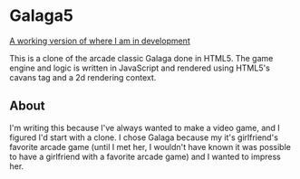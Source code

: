 # Galaga5

[A working version of where I am in development](http://hoorayimhelping.github.com/Galaga5/)

This is a clone of the arcade classic Galaga done in HTML5. The game engine and logic is written in JavaScript and rendered using HTML5's cavans tag and a 2d rendering context.

## About

I'm writing this because I've always wanted to make a video game, and I figured I'd start with a clone. I chose Galaga because my it's girlfriend's favorite arcade game (until I met her, I wouldn't have known it was possible to have a girlfriend with a favorite arcade game) and I wanted to impress her.